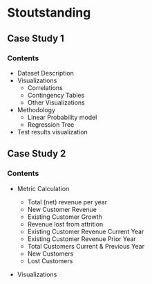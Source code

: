 # Stoutstanding


## Case Study 1

### Contents
* Dataset Description
* Visualizations
    * Correlations
    * Contingency Tables
    * Other Visualizations
* Methodology
    * Linear Probability model
    * Regression Tree
* Test results visualization


## Case Study 2

### Contents

* Metric Calculation
   * Total (net) revenue per year
   * New Customer Revenue
   * Existing Customer Growth
   * Revenue lost from attrition
   * Existing Customer Revenue Current Year
   * Existing Customer Revenue Prior Year
   * Total Customers Current & Previous Year
   * New Customers
   * Lost Customers

* Visualizations
